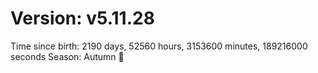 # Version: v5.11.28
Time since birth: 2190 days, 52560 hours, 3153600 minutes, 189216000 seconds
Season: Autumn 🍁
